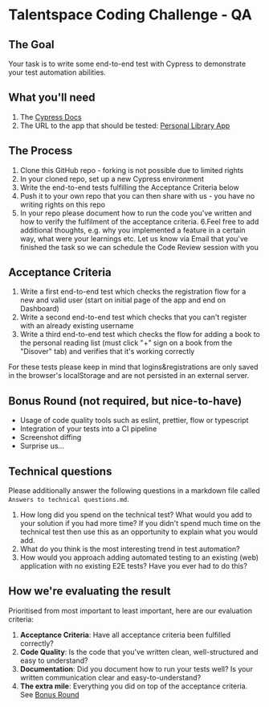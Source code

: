 # Talentspace Coding Challenge - QA

## The Goal

Your task is to write some end-to-end test with Cypress to demonstrate your test automation abilities.

## What you'll need

1. The [Cypress Docs](https://docs.cypress.io)
1. The URL to the app that should be tested: [Personal Library App](https://ts-e2e-challenge.netlify.app/)

## The Process

1. Clone this GitHub repo - forking is not possible due to limited rights
2. In your cloned repo, set up a new Cypress environment
3. Write the end-to-end tests fulfilling the Acceptance Criteria below
4. Push it to your own repo that you can then share with us - you have no writing rights on this repo
5. In your repo please document how to run the code you've written and how to verify the fulfilment of the acceptance criteria. 
6.Feel free to add additional thoughts, e.g. why you implemented a feature in a certain way, what were your learnings etc.
Let us know via Email that you've finished the task so we can schedule the Code Review session with you

## Acceptance Criteria

1. Write a first end-to-end test which checks the registration flow for a new and valid user (start on initial page of the app and end on Dashboard)
1. Write a second end-to-end test which checks that you can't register with an already existing username
1. Write a third end-to-end test which checks the flow for adding a book to the personal reading list (must click "+" sign on a book from the "Disover" tab) and verifies that it's working correctly

For these tests please keep in mind that logins&registrations are only saved in the browser's localStorage and are not persisted in an external server.

## Bonus Round (not required, but nice-to-have)

-   Usage of code quality tools such as eslint, prettier, flow or typescript
-   Integration of your tests into a CI pipeline
-   Screenshot diffing
-   Surprise us…

## Technical questions

Please additionally answer the following questions in a markdown file called `Answers to technical questions.md`.

1. How long did you spend on the technical test? What would you add to your solution if you had more time? If you didn't spend much time on the technical test then use this as an opportunity to explain what you would add.
1. What do you think is the most interesting trend in test automation?
1. How would you approach adding automated testing to an existing (web) application with no existing E2E tests? Have you ever had to do this?

## How we're evaluating the result

Prioritised from most important to least important, here are our evaluation criteria:

1. **Acceptance Criteria**: Have all acceptance criteria been fulfilled correctly?
1. **Code Quality**: Is the code that you've written clean, well-structured and easy to understand?
1. **Documentation**: Did you document how to run your tests well? Is your written communication clear and easy-to-understand?
1. **The extra mile**: Everything you did on top of the acceptance criteria. See [Bonus Round](#bonus-round-not-required-but-nice-to-have)
